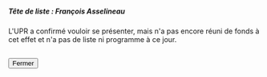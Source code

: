 ##### Tête de liste : François Asselineau

L'UPR a confirmé vouloir se présenter, mais n'a pas encore réuni de fonds à cet effet et n'a pas de liste ni programme à ce jour.

<h2><button class="btn btn-default btn-sm" onclick="uprclose()">Fermer</button></h2>